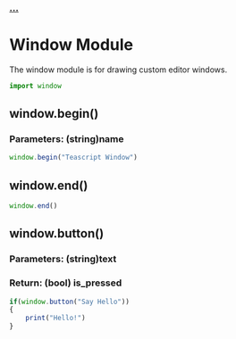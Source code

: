 ### [...](engine.md)
# Window Module
The window module is for drawing custom editor windows.

```javascript
import window
```

## window.begin()

### Parameters: (string)name

```javascript
window.begin("Teascript Window")
```

## window.end()

```javascript
window.end()
```

## window.button()

### Parameters: (string)text
### Return: (bool) is_pressed
```javascript
if(window.button("Say Hello"))
{
    print("Hello!")
}
```